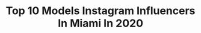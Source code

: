 ---
title: Top 10 Models Instagram Influencers In Miami In 2020
description: >-
  Find top models Instagram influencers in Miami in 2020. Most popular hashtags: #stayhome #staysafe #fashion #ootd.
platform: Instagram
profiles:
  - username: "mannycurb"
    fullname: >-
      Manny Curbelo
    location: "United States"
    followers: 5709
    engagement: 764
    commentsToLikes: 0.086526
    id: ck55nkxbi6f830i117wz5jos0
    verified: false
    hashtags: "#someoneneedssomeazucar, #dasit, #foreverinourhearts, #305"
  - username: "celestebrightt"
    fullname: >-
      Celeste Bright
    location: "United States"
    followers: 671550
    engagement: 427
    commentsToLikes: 0.012460
    id: ck0u76em03ypi0i199ppxm2nf
    verified: true
    hashtags: ""
  - username: "whitney_thornqvist"
    fullname: >-
      WHITNEY🇸🇪
    location: "United States"
    followers: 138881
    engagement: 399
    commentsToLikes: 0.016889
    id: ck9hcyd21ngv50j78meeg19n9
    verified: false
    hashtags: "#bumblepartner, #bumble"
  - username: "nicole.langer"
    fullname: >-
      ✰ N I C O L E ✰
    location: "United States"
    followers: 8031
    engagement: 1288
    commentsToLikes: 0.023617
    id: ck8swj1rqe95t0j78wypci4uw
    verified: false
    hashtags: ""
  - username: "yana_dubnik"
    fullname: >-
      Yana Dubnik-Garcia
    location: "United States"
    followers: 92895
    engagement: 507
    commentsToLikes: 0.027655
    id: ck5cg1vtjo0t00i115u5uwk9t
    verified: false
    hashtags: "#seksi, #elegance, #gorgeous, #editorial"
  - username: "andrea_stickel"
    fullname: >-
      Andrea Stickel
    location: "United States"
    followers: 79239
    engagement: 97
    commentsToLikes: 0.035473
    id: ck137zf3odrgn0i197e8ifvw4
    verified: false
    hashtags: "#birthday, #pomeranian, #workoutvideo, #stayhome"
  - username: "yesyn13"
    fullname: >-
      Yesy Naya 💀💋
    location: "United States"
    followers: 1009917
    engagement: 105
    commentsToLikes: 0.038336
    id: ck6tygc0e3kak0j717q2xpjlx
    verified: false
    hashtags: "#fbf, #fashionnovapartner, #happymonday"
  - username: "alejapineda1"
    fullname: >-
      ALEJANDRA PINEDA 🇨🇴
    location: "United States"
    followers: 477899
    engagement: 86
    commentsToLikes: 0.053347
    id: ck5zno1aaotso0i14dihlm323
    verified: false
    hashtags: "#miamidistric, #styles, #getnastygal, #worldstar"
  - username: "tonyrodriguezzzz"
    fullname: >-
      Tony Rodriguez
    location: "United States"
    followers: 3142
    engagement: 646
    commentsToLikes: 0.089217
    id: ck5hrds0lupba0i11ry3fkls9
    verified: false
    hashtags: "#retro1, #meinjd, #harleydavidson, #champion"
  - username: "livinlavaedaloca"
    fullname: >-
      Vaeda Mann
    location: "United States"
    followers: 19467
    engagement: 363
    commentsToLikes: 0.036716
    id: ck55jys3xy32t0i11slhd5t0c
    verified: false
    hashtags: "#hotellife, #sundaycandyforever, #dealornodeal"
---